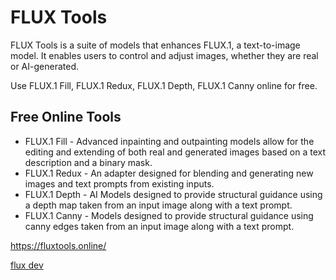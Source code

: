 # FLUX Tools

FLUX Tools is a suite of models that enhances FLUX.1, a text-to-image model. It enables users to control and adjust images, whether they are real or AI-generated.

Use FLUX.1 Fill, FLUX.1 Redux, FLUX.1 Depth, FLUX.1 Canny online for free.

## Free Online Tools

- FLUX.1 Fill - Advanced inpainting and outpainting models allow for the editing and extending of both real and generated images based on a text description and a binary mask.
- FLUX.1 Redux - An adapter designed for blending and generating new images and text prompts from existing inputs.
- FLUX.1 Depth - AI Models designed to provide structural guidance using a depth map taken from an input image along with a text prompt.
- FLUX.1 Canny - Models designed to provide structural guidance using canny edges taken from an input image along with a text prompt.

https://fluxtools.online/

 [flux dev](https://fluxdev.net/)
